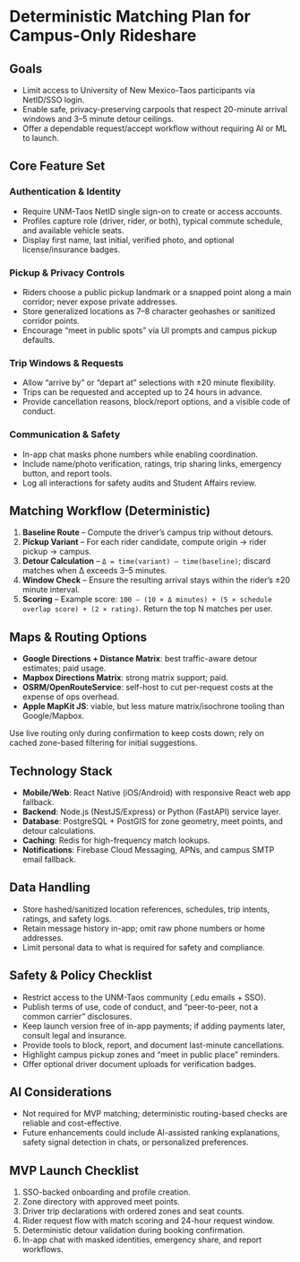 # Deterministic Matching Plan for Campus-Only Rideshare

## Goals
- Limit access to University of New Mexico-Taos participants via NetID/SSO login.
- Enable safe, privacy-preserving carpools that respect 20-minute arrival windows and 3–5 minute detour ceilings.
- Offer a dependable request/accept workflow without requiring AI or ML to launch.

## Core Feature Set

### Authentication & Identity
- Require UNM-Taos NetID single sign-on to create or access accounts.
- Profiles capture role (driver, rider, or both), typical commute schedule, and available vehicle seats.
- Display first name, last initial, verified photo, and optional license/insurance badges.

### Pickup & Privacy Controls
- Riders choose a public pickup landmark or a snapped point along a main corridor; never expose private addresses.
- Store generalized locations as 7–8 character geohashes or sanitized corridor points.
- Encourage “meet in public spots” via UI prompts and campus pickup defaults.

### Trip Windows & Requests
- Allow “arrive by” or “depart at” selections with ±20 minute flexibility.
- Trips can be requested and accepted up to 24 hours in advance.
- Provide cancellation reasons, block/report options, and a visible code of conduct.

### Communication & Safety
- In-app chat masks phone numbers while enabling coordination.
- Include name/photo verification, ratings, trip sharing links, emergency button, and report tools.
- Log all interactions for safety audits and Student Affairs review.

## Matching Workflow (Deterministic)

1. **Baseline Route** – Compute the driver’s campus trip without detours.
2. **Pickup Variant** – For each rider candidate, compute origin → rider pickup → campus.
3. **Detour Calculation** – `Δ = time(variant) – time(baseline)`; discard matches when Δ exceeds 3–5 minutes.
4. **Window Check** – Ensure the resulting arrival stays within the rider’s ±20 minute interval.
5. **Scoring** – Example score: `100 – (10 × Δ minutes) + (5 × schedule overlap score) + (2 × rating)`. Return the top N matches per user.

## Maps & Routing Options
- **Google Directions + Distance Matrix**: best traffic-aware detour estimates; paid usage.
- **Mapbox Directions Matrix**: strong matrix support; paid.
- **OSRM/OpenRouteService**: self-host to cut per-request costs at the expense of ops overhead.
- **Apple MapKit JS**: viable, but less mature matrix/isochrone tooling than Google/Mapbox.

Use live routing only during confirmation to keep costs down; rely on cached zone-based filtering for initial suggestions.

## Technology Stack
- **Mobile/Web**: React Native (iOS/Android) with responsive React web app fallback.
- **Backend**: Node.js (NestJS/Express) or Python (FastAPI) service layer.
- **Database**: PostgreSQL + PostGIS for zone geometry, meet points, and detour calculations.
- **Caching**: Redis for high-frequency match lookups.
- **Notifications**: Firebase Cloud Messaging, APNs, and campus SMTP email fallback.

## Data Handling
- Store hashed/sanitized location references, schedules, trip intents, ratings, and safety logs.
- Retain message history in-app; omit raw phone numbers or home addresses.
- Limit personal data to what is required for safety and compliance.

## Safety & Policy Checklist
- Restrict access to the UNM-Taos community (.edu emails + SSO).
- Publish terms of use, code of conduct, and “peer-to-peer, not a common carrier” disclosures.
- Keep launch version free of in-app payments; if adding payments later, consult legal and insurance.
- Provide tools to block, report, and document last-minute cancellations.
- Highlight campus pickup zones and “meet in public place” reminders.
- Offer optional driver document uploads for verification badges.

## AI Considerations
- Not required for MVP matching; deterministic routing-based checks are reliable and cost-effective.
- Future enhancements could include AI-assisted ranking explanations, safety signal detection in chats, or personalized preferences.

## MVP Launch Checklist
1. SSO-backed onboarding and profile creation.
2. Zone directory with approved meet points.
3. Driver trip declarations with ordered zones and seat counts.
4. Rider request flow with match scoring and 24-hour request window.
5. Deterministic detour validation during booking confirmation.
6. In-app chat with masked identities, emergency share, and report workflows.

